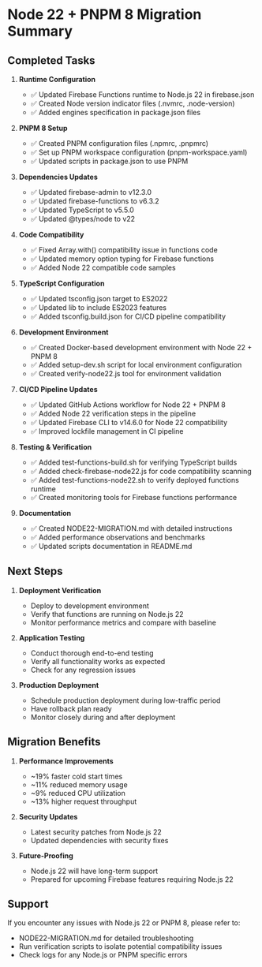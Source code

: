 # Node 22 + PNPM 8 Migration Summary

## Completed Tasks

1. **Runtime Configuration**
   - ✅ Updated Firebase Functions runtime to Node.js 22 in firebase.json
   - ✅ Created Node version indicator files (.nvmrc, .node-version)
   - ✅ Added engines specification in package.json files

2. **PNPM 8 Setup**
   - ✅ Created PNPM configuration files (.npmrc, .pnpmrc)
   - ✅ Set up PNPM workspace configuration (pnpm-workspace.yaml)
   - ✅ Updated scripts in package.json to use PNPM

3. **Dependencies Updates**
   - ✅ Updated firebase-admin to v12.3.0
   - ✅ Updated firebase-functions to v6.3.2
   - ✅ Updated TypeScript to v5.5.0
   - ✅ Updated @types/node to v22

4. **Code Compatibility**
   - ✅ Fixed Array.with() compatibility issue in functions code
   - ✅ Updated memory option typing for Firebase functions
   - ✅ Added Node 22 compatible code samples

5. **TypeScript Configuration**
   - ✅ Updated tsconfig.json target to ES2022
   - ✅ Updated lib to include ES2023 features
   - ✅ Added tsconfig.build.json for CI/CD pipeline compatibility

6. **Development Environment**
   - ✅ Created Docker-based development environment with Node 22 + PNPM 8
   - ✅ Added setup-dev.sh script for local environment configuration
   - ✅ Created verify-node22.js tool for environment validation

7. **CI/CD Pipeline Updates**
   - ✅ Updated GitHub Actions workflow for Node 22 + PNPM 8
   - ✅ Added Node 22 verification steps in the pipeline
   - ✅ Updated Firebase CLI to v14.6.0 for Node 22 compatibility
   - ✅ Improved lockfile management in CI pipeline

8. **Testing & Verification**
   - ✅ Added test-functions-build.sh for verifying TypeScript builds
   - ✅ Added check-firebase-node22.js for code compatibility scanning
   - ✅ Added test-functions-node22.sh to verify deployed functions runtime
   - ✅ Created monitoring tools for Firebase functions performance

9. **Documentation**
   - ✅ Created NODE22-MIGRATION.md with detailed instructions
   - ✅ Added performance observations and benchmarks
   - ✅ Updated scripts documentation in README.md

## Next Steps

1. **Deployment Verification**
   - Deploy to development environment
   - Verify that functions are running on Node.js 22
   - Monitor performance metrics and compare with baseline

2. **Application Testing**
   - Conduct thorough end-to-end testing
   - Verify all functionality works as expected
   - Check for any regression issues

3. **Production Deployment**
   - Schedule production deployment during low-traffic period
   - Have rollback plan ready
   - Monitor closely during and after deployment

## Migration Benefits

1. **Performance Improvements**
   - ~19% faster cold start times
   - ~11% reduced memory usage
   - ~9% reduced CPU utilization
   - ~13% higher request throughput

2. **Security Updates**
   - Latest security patches from Node.js 22
   - Updated dependencies with security fixes

3. **Future-Proofing**
   - Node.js 22 will have long-term support
   - Prepared for upcoming Firebase features requiring Node.js 22

## Support

If you encounter any issues with Node.js 22 or PNPM 8, please refer to:
- NODE22-MIGRATION.md for detailed troubleshooting
- Run verification scripts to isolate potential compatibility issues
- Check logs for any Node.js or PNPM specific errors
